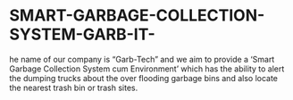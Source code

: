 # SMART-GARBAGE-COLLECTION-SYSTEM-GARB-IT-
he name of our company is “Garb-Tech” and we aim to provide a ‘Smart Garbage Collection System cum Environment’ which has the ability to alert the dumping trucks about the over flooding garbage bins and also locate the nearest trash bin or trash sites.
